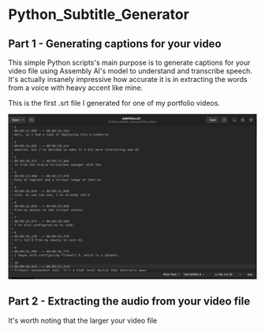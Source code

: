 # Python_Subtitle_Generator


## Part 1 - Generating captions for your video


This simple Python scripts's main purpose is to generate captions for your video file
using Assembly AI's model to understand and transcribe speech. It's actually insanely impressive
how accurate it is in extracting the words from a voice with heavy accent like mine.

This is the first .srt file I generated for one of my portfolio videos.

![Alt text](<Images/Screenshot from 2024-01-29 17-05-18.png>)

## Part 2 - Extracting the audio from your video file

It's worth noting that the larger your video file
